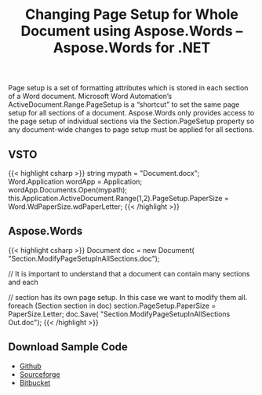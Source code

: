 ﻿---
title: Changing Page Setup for Whole Document using Aspose.Words – Aspose.Words for .NET
articleTitle: Changing Page Setup for Whole Document using Aspose.Words
linktitle: Changing Page Setup for Whole Document using Aspose.Words
description: "Aspose.Words for .NET allows you to change page setup for a whole document easily and fast instead of using VSTO."
type: docs
weight: 10
url: /net/changing-page-setup-for-whole-document-using-aspose-words/
---

Page setup is a set of formatting attributes which is stored in each section of a Word document. Microsoft Word Automation’s ActiveDocument.Range.PageSetup is a “shortcut” to set the same page setup for all sections of a document. Aspose.Words only provides access to the page setup of individual sections via the Section.PageSetup property so any document-wide changes to page setup must be applied for all sections.

## VSTO

{{< highlight csharp >}}
string mypath = "Document.docx";
Word.Application wordApp = Application;
wordApp.Documents.Open(mypath);
this.Application.ActiveDocument.Range(1,2).PageSetup.PaperSize = Word.WdPaperSize.wdPaperLetter;
{{< /highlight >}}

## Aspose.Words

{{< highlight csharp >}}
Document doc = new Document( "Section.ModifyPageSetupInAllSections.doc");

// It is important to understand that a document can contain many sections and each

// section has its own page setup. In this case we want to modify them all.
foreach (Section section in doc)
	section.PageSetup.PaperSize = PaperSize.Letter;
doc.Save( "Section.ModifyPageSetupInAllSections Out.doc");
{{< /highlight >}}

## Download Sample Code

- [Github](https://github.com/asposemarketplace/Aspose_for_VSTO/releases/download/2/Changing.Page.Setup.for.Whole.Document.Aspose.Words.zip)
- [Sourceforge](https://sourceforge.net/projects/asposevsto/files/Aspose.Words%20Vs%20VSTO%20Words/Changing%20Page%20Setup%20for%20Whole%20Document%20(Aspose.Words).zip/download)
- [Bitbucket](https://bitbucket.org/asposemarketplace/aspose-for-vsto/downloads/Changing%20Page%20Setup%20for%20Whole%20Document%20\(Aspose.Words\).zip)
